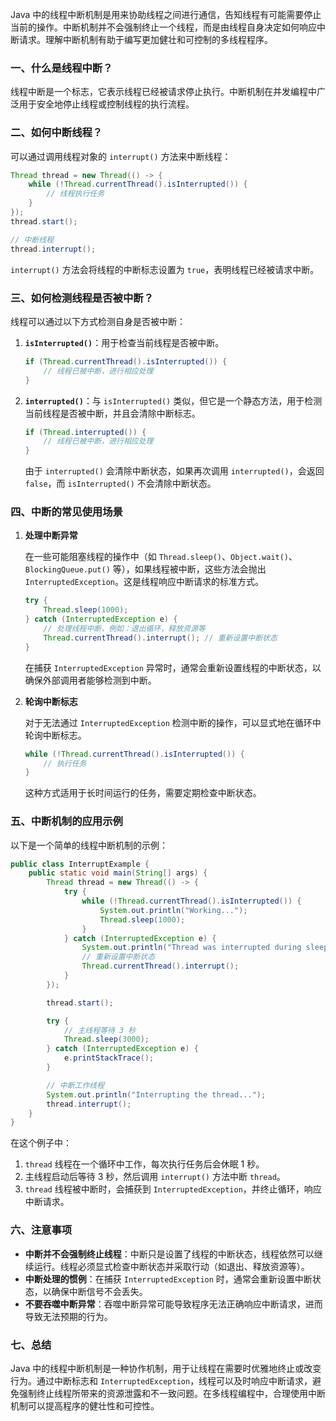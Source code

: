 Java 中的线程中断机制是用来协助线程之间进行通信，告知线程有可能需要停止当前的操作。中断机制并不会强制终止一个线程，而是由线程自身决定如何响应中断请求。理解中断机制有助于编写更加健壮和可控制的多线程程序。

### 一、什么是线程中断？

线程中断是一个标志，它表示线程已经被请求停止执行。中断机制在并发编程中广泛用于安全地停止线程或控制线程的执行流程。

### 二、如何中断线程？

可以通过调用线程对象的 `interrupt()` 方法来中断线程：

```java
Thread thread = new Thread(() -> {
    while (!Thread.currentThread().isInterrupted()) {
        // 线程执行任务
    }
});
thread.start();

// 中断线程
thread.interrupt();
```

`interrupt()` 方法会将线程的中断标志设置为 `true`，表明线程已经被请求中断。

### 三、如何检测线程是否被中断？

线程可以通过以下方式检测自身是否被中断：

1. **`isInterrupted()`**：用于检查当前线程是否被中断。

   ```java
   if (Thread.currentThread().isInterrupted()) {
       // 线程已被中断，进行相应处理
   }
   ```

2. **`interrupted()`**：与 `isInterrupted()` 类似，但它是一个静态方法，用于检测当前线程是否被中断，并且会清除中断标志。

   ```java
   if (Thread.interrupted()) {
       // 线程已被中断，进行相应处理
   }
   ```

   由于 `interrupted()` 会清除中断状态，如果再次调用 `interrupted()`，会返回 `false`，而 `isInterrupted()` 不会清除中断状态。

### 四、中断的常见使用场景

1. **处理中断异常**

   在一些可能阻塞线程的操作中（如 `Thread.sleep()`、`Object.wait()`、`BlockingQueue.put()` 等），如果线程被中断，这些方法会抛出 `InterruptedException`。这是线程响应中断请求的标准方式。

   ```java
   try {
       Thread.sleep(1000);
   } catch (InterruptedException e) {
       // 处理线程中断，例如：退出循环，释放资源等
       Thread.currentThread().interrupt(); // 重新设置中断状态
   }
   ```

   在捕获 `InterruptedException` 异常时，通常会重新设置线程的中断状态，以确保外部调用者能够检测到中断。

2. **轮询中断标志**

   对于无法通过 `InterruptedException` 检测中断的操作，可以显式地在循环中轮询中断标志。

   ```java
   while (!Thread.currentThread().isInterrupted()) {
       // 执行任务
   }
   ```

   这种方式适用于长时间运行的任务，需要定期检查中断状态。

### 五、中断机制的应用示例

以下是一个简单的线程中断机制的示例：

```java
public class InterruptExample {
    public static void main(String[] args) {
        Thread thread = new Thread(() -> {
            try {
                while (!Thread.currentThread().isInterrupted()) {
                    System.out.println("Working...");
                    Thread.sleep(1000);
                }
            } catch (InterruptedException e) {
                System.out.println("Thread was interrupted during sleep.");
                // 重新设置中断状态
                Thread.currentThread().interrupt();
            }
        });

        thread.start();

        try {
            // 主线程等待 3 秒
            Thread.sleep(3000);
        } catch (InterruptedException e) {
            e.printStackTrace();
        }

        // 中断工作线程
        System.out.println("Interrupting the thread...");
        thread.interrupt();
    }
}
```

在这个例子中：

1. `thread` 线程在一个循环中工作，每次执行任务后会休眠 1 秒。
2. 主线程启动后等待 3 秒，然后调用 `interrupt()` 方法中断 `thread`。
3. `thread` 线程被中断时，会捕获到 `InterruptedException`，并终止循环，响应中断请求。

### 六、注意事项

- **中断并不会强制终止线程**：中断只是设置了线程的中断状态，线程依然可以继续运行。线程必须显式检查中断状态并采取行动（如退出、释放资源等）。
- **中断处理的惯例**：在捕获 `InterruptedException` 时，通常会重新设置中断状态，以确保中断信号不会丢失。
- **不要吞噬中断异常**：吞噬中断异常可能导致程序无法正确响应中断请求，进而导致无法预期的行为。

### 七、总结

Java 中的线程中断机制是一种协作机制，用于让线程在需要时优雅地终止或改变行为。通过中断标志和 `InterruptedException`，线程可以及时响应中断请求，避免强制终止线程所带来的资源泄露和不一致问题。在多线程编程中，合理使用中断机制可以提高程序的健壮性和可控性。